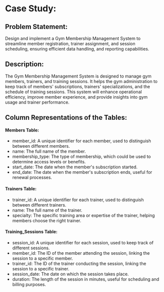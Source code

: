 # Case Study:

## Problem Statement:
Design and implement a Gym Membership Management System to streamline member registration, trainer assignment, and session scheduling, ensuring efficient data handling, and reporting capabilities.

## Description:
The Gym Membership Management System is designed to manage gym members, trainers, and training sessions. It helps the gym administration to keep track of members' subscriptions, trainers' specializations, and the schedule of training sessions. This system will enhance operational efficiency, improve member experience, and provide insights into gym usage and trainer performance.

## Column Representations of the Tables:

#### Members Table:

- member_id: A unique identifier for each member, used to distinguish between different members.
- name: The full name of the member.
- membership_type: The type of membership, which could be used to determine access levels or benefits.
- start_date: The date when the member's subscription started.
- end_date: The date when the member's subscription ends, useful for renewal processes.

#### Trainers Table:

- trainer_id: A unique identifier for each trainer, used to distinguish between different trainers.
- name: The full name of the trainer.
- specialty: The specific training area or expertise of the trainer, helping members choose the right trainer.

#### Training_Sessions Table:

- session_id: A unique identifier for each session, used to keep track of different sessions.
- member_id: The ID of the member attending the session, linking the session to a specific member.
- trainer_id: The ID of the trainer conducting the session, linking the session to a specific trainer.
- session_date: The date on which the session takes place.
- duration: The length of the session in minutes, useful for scheduling and billing purposes.
